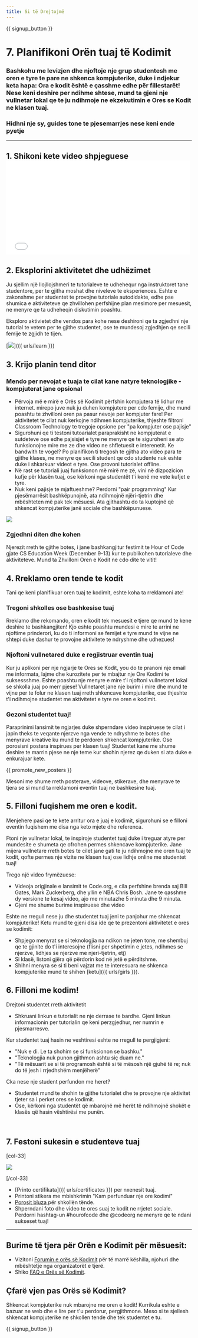 ```yaml
---
title: Si të Drejtojmë
---
```


{{ signup_button }}

# 7. Planifikoni Orën tuaj të Kodimit

### Bashkohu me levizjen dhe njoftoje nje grup studentesh me oren e tyre te pare ne shkenca kompjuterike, duke i ndjekur keta hapa:  Ora e kodit është e çasshme edhe për fillestarët! Nese keni deshire per ndihme shtese, mund ta gjeni nje vullnetar lokal qe te ju ndihmoje ne ekzekutimin e Ores se Kodit ne klasen tuaj.

### Hidhni nje sy, guides tone te pjesemarrjes nese keni ende pyetje

***

## 1. Shikoni kete video shpjeguese <iframe width="500" height="255" src="//www.youtube.com/embed/SrnvvWDm73k" frameborder="0" allowfullscreen></iframe>

## 2. Eksplorini aktivitetet dhe udhëzimet

Ju sjellim një llojllojshmeri te tutorialeve te udhehequr nga instruktoret tane studentore, per te gjitha moshat dhe niveleve te eksperiences.  Eshte e zakonshme per studentet te provojne tutoriale autodidakte, edhe pse shumica e aktiviteteve qe zhvillohen perfshijne plan mesimore per mesuesit, ne menyre qe ta udheheqin diskutimin poashtu.

Eksploro aktivietet dhe vendos para kohe nese deshironi qe ta zgjedhni nje tutorial te vetem per te gjithe studentet, ose te mundesoj zgjedhjen qe secili femije te zgjidh te tijen.

[<img src="/images/fit-700/tutorials.png" />]({{ urls/learn }})

## 3. Krijo planin tend ditor

### Mendo per nevojat e tuaja te cilat kane natyre teknologjike - kompjuterat jane opsional

- Përvoja më e mirë e Orës së Kodimit përfshin kompjutera të lidhur me internet. mirepo juve nuk ju duhen kompjutere per cdo femije, dhe mund poashtu te zhvilloni oren pa pasur nevoje per kompjuter fare!  Per aktivitetet te cilat nuk kerkojne ndihmen kompjuterike, thjeshte filtroni Classroom Technology te tregoje opsione per "pa kompjuter ose pajisje"
- Sigurohuni qe ti testoni tutoarialet paraprakisht ne kompjuterat e sutdeteve ose edhe pajsisjet e tyre ne menyre qe te siguroheni se ato funksionojne mire me ze dhe video ne shfletuesit e interenetit.  Ke bandwith te vogel? Po planifikon ti tregosh te gjitha ato video para te gjithe klases, ne menyre qe secili student qe cdo studente nuk eshte duke i shkarkuar videot e tyre.  Ose provoni tutorialet offline.
- Në rast se tutoriali juaj funksionon më mirë me zë, vini në dizpozicion kufje për klasën tuaj, ose kërkoni nga studentët t'i kenë me vete kufjet e tyre.
- Nuk keni pajisje te mjaftueshme?  Perdorni "pair programming" Kur pjesëmarrësit bashkëpunojnë, ata ndihmojnë njëri-tjetrin dhe mbështeten më pak tek mësuesi. Ata gjithashtu do ta kuptojnë që shkencat kompjuterike janë sociale dhe bashkëpunuese.

<img src="/images/fit-350/group_ipad.jpg" />

### Zgjedhni diten dhe kohen

Njerezit rreth te gjithe botes, i jane bashkangjitur festimit te Hour of Code gjate CS Education Week (December 9-13) kur te publikohen tutorialeve dhe aktiviteteve.  Mund ta Zhvilloni Oren e Kodit ne cdo dite te vitit!

## 4. Rreklamo oren tende te kodit

Tani qe keni planifikuar oren tuaj te kodimit, eshte koha ta rreklamoni ate!

### Tregoni shkolles ose bashkesise tuaj

Rreklamo dhe rekomando, oren e kodit tek mesuesit e tjere qe mund te kene deshire te bashkangjiten! Kjo eshte poashtu mundesi e mire te arrini ne njoftime prinderori, ku do ti informoni se femijet e tyre mund te vijne ne shtepi duke dashur te provojne aktivitete te ndryshme dhe udhezues!

### Njoftoni vullnetared duke e regjistruar eventin tuaj

Kur ju aplikoni per nje ngjarje te Ores se Kodit, you do te pranoni nje email me informata, lajme dhe kurozitete per te mbajtur nje Ore Kodimi te suksessshme.  Eshte poashtu nje menyre e mire t'i njoftoni vullnetaret lokal se shkolla juaj po merr pjese!  Vullnetaret jane nje burim i mire dhe mund te vijne per te folur ne klasen tuaj rreth shkencave kompjuterike, ose thjeshte t'i ndihmojne studentet me aktivitetet e tyre ne oren e kodimit.

### Gezoni studentet tuaj!

Paraprinimi lansimit te ngjarjes duke shperndare video inspiruese te cilat i japin theks te veqante njerzve nga vende te ndryshme te botes dhe menyrave kreative ku mund te perdoren shkencat kompjuterike. Ose porosisni postera inspirues per klasen tuaj! Studentet kane me shume deshire te marrin pjese ne nje teme kur shohin njerez qe duken si ata duke e enkurajuar kete.

{{ promote_new_posters }}

Mesoni me shume rreth posterave, videove, stikerave, dhe menyrave te tjera se si mund ta rreklamoni eventin tuaj ne bashkesine tuaj.

## 5. Filloni fuqishem me oren e kodit.

Menjehere pasi qe te kete arritur ora e juaj e kodimit, sigurohuni se e filloni eventin fuqishem me disa nga keto mjete dhe referenca.

Ftoni nje vullnetar lokal, te inspiroje studentet tuaj duke i treguar atyre per mundesite e shumeta qe ofrohen permes shkencave kompjuterike.  Jane mijera vullnetare rreth botes te cilet jane gati te ju ndihmojne me oren tuaj te kodit, qofte permes nje vizite ne klasen tuaj ose lidhje online me studentet tuaj!

Trego një video frymëzuese:

- Videoja origjinale e lansimit te Code.org, e cila perfshine brenda saj BIll Gates, Mark Zuckerberg, dhe yllin e NBA Chris Bosh.  Jane te qasshme dy versione te kesaj video, ajo me minutazhe 5 minuta dhe 9 minuta.
- Gjeni me shume burime inspiruese dhe video

Eshte ne rregull nese ju dhe studentet tuaj jeni te panjohur me shkencat kompjuterike! Ketu mund te gjeni disa ide qe te prezentoni aktivitetet e ores se kodimit:

- Shpjego menyrat se si teknologjia na ndikon ne jeten tone, me shembuj qe te gjinite do t'i interesojne (flisni per shpetimin e jetes, ndihmes se njerzve, lidhjes se njerzve me njeri-tjetrin, etj)
- Si klasë, listoni gjëra që përdorin kod në jetë e përditshme.
- Shihni menyra se si ti beni vajzat me te interesuara ne shkenca kompjuterike mund te shihen [ketu]({{ urls/girls }}).


## 6. Filloni me kodim!

Drejtoni studentet rreth aktivitetit

- Shkruani linkun e tutorialit ne nje derrase te bardhe. Gjeni linkun informacionin per tutorialin qe keni perzgjedhur, ner numrin e pjesmarresve.

Kur studentet tuaj hasin ne veshtiresi eshte ne rregull te pergjigjeni:

- "Nuk e di. Le ta shohim se si funksionon se bashku."
- "Teknologjia nuk punon gjithmon ashtu siç duam ne."
- "Të mësuarit se si të programosh është si të mësosh një gjuhë të re; nuk do të jesh i rrjedhshëm menjëherë"

Cka nese nje student perfundon me heret?

- Studentet mund te shohin te gjithe tutorialet dhe te provojne nje aktivitet tjeter sa i perket ores se kodimit.
- Ose, kërkoni nga studentët që mbarojnë më herët të ndihmojnë shokët e klasës që hasin vështirësi me punën.

<p style="clear:both">&nbsp;</p>

## 7. Festoni sukesin e studenteve tuaj

[col-33]

<img src="/images/fit-300/boy-certificate.jpg" />

[/col-33]

- [Printo certifikata]({{ urls/certificates }}) per nxenesit tuaj.
- Printoni stikera me mbishkrimin "Kam perfunduar nje ore kodimi"
- [Porosit bluza ](http://blog.code.org/post/132608499493/hour-of-code-shirts-and-more)për shkollën tënde.
- Shperndani foto dhe video te ores suaj te kodit ne rrjetet sociale.  Perdorni hashtag-un #hourofcode dhe @codeorg ne menyre qe te ndani sukseset tuaj!

----

## Burime të tjera për Orën e Kodimit për mësuesit:

- Vizitoni [Forumin e orës së Kodimit](http://forum.code.org/c/plc/hour-of-code) për të marrë këshilla, njohuri dhe mbështetje nga organizatorët e tjerë.
- Shiko [FAQ e Orës së Kodimit](https://support.code.org/hc/en-us/categories/200147083-Hour-of-Code).

## Çfarë vjen pas Orës së Kodimit?

Shkencat kompjuterike nuk mbarojne me oren e kodit!  Kurrikula eshte e bazuar ne web dhe e lire per t'u perdorur, pergjithmone.  Meso si te sjellesh shkencat kompjuterike ne shkollen tende dhe tek studentet e tu.

{{ signup_button }}
